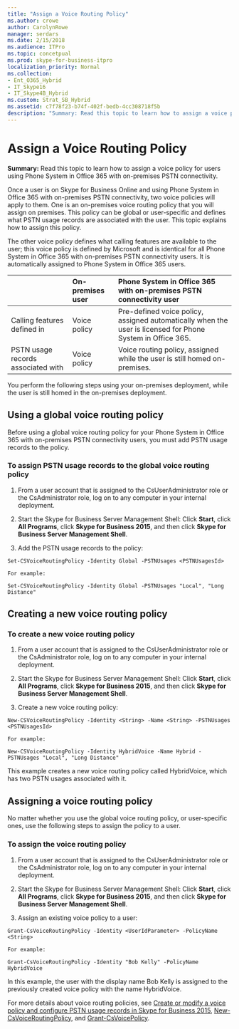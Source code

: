 ```yaml
---
title: "Assign a Voice Routing Policy"
ms.author: crowe
author: CarolynRowe
manager: serdars
ms.date: 2/15/2018
ms.audience: ITPro
ms.topic: concetpual
ms.prod: skype-for-business-itpro
localization_priority: Normal
ms.collection:
- Ent_O365_Hybrid
- IT_Skype16
- IT_Skype4B_Hybrid
ms.custom: Strat_SB_Hybrid
ms.assetid: c7f78f23-b74f-402f-bedb-4cc308718f5b
description: "Summary: Read this topic to learn how to assign a voice policy for users using Phone System in Office 365 with on-premises PSTN connectivity."
---
```


# Assign a Voice Routing Policy
 
**Summary:** Read this topic to learn how to assign a voice policy for users using Phone System in Office 365 with on-premises PSTN connectivity.
  
Once a user is on Skype for Business Online and using Phone System in Office 365 with on-premises PSTN connectivity, two voice policies will apply to them. One is an on-premises voice routing policy that you will assign on premises. This policy can be global or user-specific and defines what PSTN usage records are associated with the user. This topic explains how to assign this policy.
  
The other voice policy defines what calling features are available to the user; this voice policy is defined by Microsoft and is identical for all Phone System in Office 365 with on-premises PSTN connectivity users. It is automatically assigned to Phone System in Office 365 users.
  
||**On-premises user**|**Phone System in Office 365 with on-premises PSTN connectivity user**|
|:-----|:-----|:-----|
|Calling features defined in  <br/> |Voice policy  <br/> |Pre-defined voice policy, assigned automatically when the user is licensed for Phone System in Office 365.  <br/> |
|PSTN usage records associated with  <br/> |Voice policy  <br/> |Voice routing policy, assigned while the user is still homed on-premises.  <br/> |
   
You perform the following steps using your on-premises deployment, while the user is still homed in the on-premises deployment.
  
## Using a global voice routing policy

Before using a global voice routing policy for your Phone System in Office 365 with on-premises PSTN connectivity users, you must add PSTN usage records to the policy.
  
### To assign PSTN usage records to the global voice routing policy

1. From a user account that is assigned to the CsUserAdministrator role or the CsAdministrator role, log on to any computer in your internal deployment.
    
2. Start the Skype for Business Server Management Shell: Click **Start**, click **All Programs**, click **Skype for Business 2015**, and then click **Skype for Business Server Management Shell**.
    
3. Add the PSTN usage records to the policy:
    
  ```
  Set-CSVoiceRoutingPolicy -Identity Global -PSTNUsages <PSTNUsagesId> 

  ```

    For example:
    
  ```
  Set-CSVoiceRoutingPolicy -Identity Global -PSTNUsages "Local", "Long Distance" 

  ```

## Creating a new voice routing policy

### To create a new voice routing policy

1. From a user account that is assigned to the CsUserAdministrator role or the CsAdministrator role, log on to any computer in your internal deployment.
    
2. Start the Skype for Business Server Management Shell: Click **Start**, click **All Programs**, click **Skype for Business 2015**, and then click **Skype for Business Server Management Shell**.
    
3. Create a new voice routing policy:
    
  ```
  New-CSVoiceRoutingPolicy -Identity <String> -Name <String> -PSTNUsages <PSTNUsagesId>
  ```

    For example:
    
  ```
  New-CSVoiceRoutingPolicy -Identity HybridVoice -Name Hybrid -PSTNUsages "Local", "Long Distance"
  ```

This example creates a new voice routing policy called HybridVoice, which has two PSTN usages associated with it.
  
## Assigning a voice routing policy

No matter whether you use the global voice routing policy, or user-specific ones, use the following steps to assign the policy to a user.
  
### To assign the voice routing policy

1. From a user account that is assigned to the CsUserAdministrator role or the CsAdministrator role, log on to any computer in your internal deployment.
    
2. Start the Skype for Business Server Management Shell: Click **Start**, click **All Programs**, click **Skype for Business 2015**, and then click **Skype for Business Server Management Shell**.
    
3. Assign an existing voice policy to a user:
    
  ```
  Grant-CsVoiceRoutingPolicy -Identity <UserIdParameter> -PolicyName <String>
  ```

    For example:
    
  ```
  Grant-CsVoiceRoutingPolicy -Identity "Bob Kelly" -PolicyName HybridVoice
  ```

In this example, the user with the display name Bob Kelly is assigned to the previously created voice policy with the name HybridVoice.
  
For more details about voice routing policies, see [Create or modify a voice policy and configure PSTN usage records in Skype for Business 2015](../../deploy/deploy-enterprise-voice/voice-policy-and-pstn-usage-records.md), [New-CsVoiceRoutingPolicy](https://docs.microsoft.com/powershell/module/skype/new-csvoiceroutingpolicy?view=skype-ps), and [Grant-CsVoicePolicy](https://docs.microsoft.com/powershell/module/skype/grant-csvoicepolicy?view=skype-ps).
  

